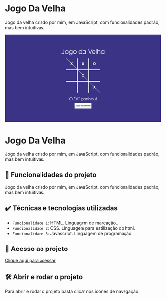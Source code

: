 # Jogo Da Velha
Jogo da velha criado por mim, em JavaScript, com funcionalidades padrão, mas bem intuitivas.

![Imagem Jogo Da Velha](./img/JogoDaVelhaReadme.png)
  
# Jogo Da Velha

Jogo da velha criado por mim, em JavaScript, com funcionalidades padrão, mas bem intuitivas.

## 🔨 Funcionalidades do projeto

Jogo da velha criado por mim, em JavaScript, com funcionalidades padrão, mas bem intuitivas.

## ✔️ Técnicas e tecnologias utilizadas

- `Funcionalidade 1`: HTML. Linguagem de marcação..
- `Funcionalidade 2`: CSS. Linguagem para estilização do html.
- `Funcionalidade 3`: Javascript. Linguagem de programação.

## 📁 Acesso ao projeto

[Clique aqui para acessar](https://ericksilverio00.github.io/JogoDaVelha/)

## 🛠️ Abrir e rodar o projeto

Para abrir e rodar o projeto basta clicar nos ícones de navegação.
